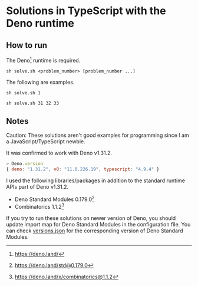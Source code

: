 # Solutions in TypeScript with the Deno runtime

## How to run

The Deno[^1] runtime is required.

```console
sh solve.sh <problem_number> [problem_number ...]
```

The following are examples.

```console
sh solve.sh 1
```

```console
sh solve.sh 31 32 33
```

## Notes

Caution: These solutions aren't good examples for programming since I am a JavaScript/TypeScript newbie.

It was confirmed to work with Deno v1.31.2.

```js
> Deno.version
{ deno: "1.31.2", v8: "11.0.226.19", typescript: "4.9.4" }
```

I used the following libraries/packages in addition to the standard runtime APIs part of Deno v1.31.2.

- Deno Standard Modules 0.179.0[^2]
- Combinatorics 1.1.2[^3]

If you try to run these solutions on newer version of Deno, you should update import map for Deno Standard Modules in the configuration file.
You can check [versions.json](https://github.com/denoland/dotland/blob/main/versions.json) for the corresponding version of Deno Standard Modules.

[^1]: https://deno.land/

[^2]: https://deno.land/std@0.179.0

[^3]: https://deno.land/x/combinatorics@1.1.2
